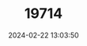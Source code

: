 ---
title: "19714"
category: "Rhynchonycteris naso"
draft: false
date: 2024-02-22 13:03:50
languages:
  English: ["Proboscis Bat"]
---